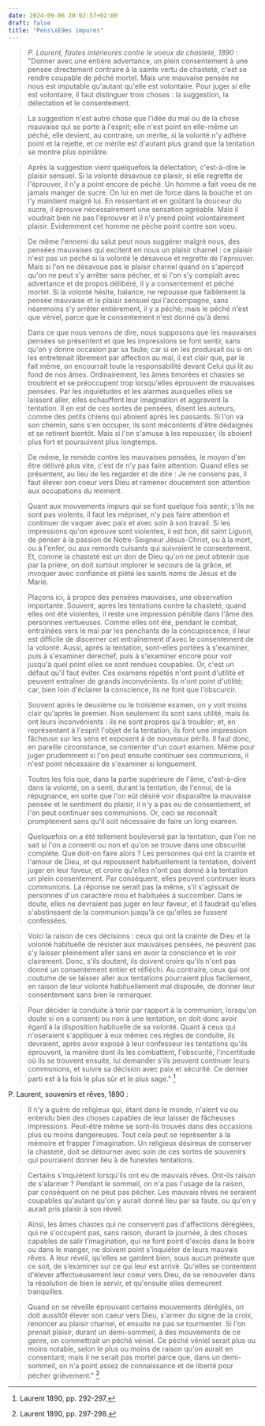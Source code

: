 ```yaml
---
date: 2024-09-06 20:02:57+02:00
draft: false
title: "Pens\xE9es impures"
---
```





> *P. Laurent, fautes intérieures contre le voeux de chasteté, 1890* : "Donner avec une entière advertance, un plein consentement à une pensée directement contraire à la sainte vertu de chasteté, c'est se rendre coupable de péché mortel. Mais une mauvaise pensée ne nous est imputable qu'autant qu'elle est volontaire. Pour juger si elle est volontaire, il faut distinguer trois choses : la suggestion, la délectation et le consentement.

> La suggestion n'est autre chose que l'idée du mal ou de la chose mauvaise qui se porte à l'esprit; elle n'est point en elle-même un péché; elle devient, au contraire, un mérite, si la volonté n'y adhère point et la rejette, et ce mérite est d'autant plus grand que la tentation se montre plus opiniâtre.

> Après la suggestion vient quelquefois la délectation, c'est-à-dire le plaisir sensuel. Si la volonté désavoue ce plaisir, si elle regrette de l'éprouver, il n'y a point encore de péché. Un homme a fait voeu de ne jamais manger de sucre. On lui en met de force dans la bouche et on l’y maintient malgré lui. En ressentant et en goûtant la douceur du sucre, il éprouve nécessairement une sensation agréable. Mais il voudrait bien ne pas l'éprouver et il n'y prend point volontairement plaisir. Evidemment cet homme ne pèche point contre son voeu.

> De même l'ennemi du salut peut nous suggérer malgré nous, des pensées mauvaises qui excitent en nous un plaisir charnel : ce plaisir n'est pas un péché si la volonté le désavoue et regrette de l'éprouver.  Mais si l'on ne désavoue pas le plaisir charnel quand on s'aperçoit qu'on ne peut s'y arrêter sans pécher, et si l'on s'y complaît avec advertance et de propos délibéré, il y a consentement et péché mortel. Si la volonté hésite, balance, ne repousse que faiblement la pensée mauvaise et le plaisir sensuel qui l'accompagne, sans néanmoins s'y arrêter entièrement, il y a péché; mais le péché n'est que véniel, parce que le consentement n'est donné qu'à demi. 

> Dans ce que nous venons de dire, nous supposons que les mauvaises pensées se présentent et que les impressions se font sentir, sans qu'on y donne occasion par sa faute; car si on les produisait ou si on les entretenait librement par affection au mal, il est clair que, par le fait même, on encourrait toute la responsabilité devant Celui qui lit au fond de nos âmes. Ordinairement, les âmes timorées et chastes se troublent et se préoccupent trop lorsqu'elles éprouvent de mauvaises pensées. Par les inquiétudes et les alarmes auxquelles elles se laissent aller, elles échauffent leur imagination et aggravent la tentation. Il en est de ces sortes de pensées, disent les auteurs, comme des petits chiens qui aboient après les passants. Si l'on va son chemin, sans s'en occuper, ils sont mécontents d'être dédaignés et se retirent bientôt. Mais si l'on s'amuse à les repousser, ils aboient plus fort et poursuivent plus longtemps. 

> De même, le remède contre les mauvaises pensées, le moyen d'en être délivré plus vite, c'est de n'y pas faire attention. Quand elles se présentent, au lieu de les regarder et de dire : Je ne consens pas, il faut élever son coeur vers Dieu et ramener doucement son attention aux occupations du moment.  

> Quant aux mouvements impurs qui se font quelque fois sentir, s'ils ne sont pas violents, il faut les mépriser, n'y pas faire attention et continuer de vaquer avec paix et avec soin à son travail. Si les impressions qu'on éprouve sont violentes, il est bon, dit saint Liguori, de penser à la passion de Notre-Seigneur Jésus-Christ, ou à la mort, ou à l'enfer, ou aux remords cuisants qui suivraient le consentement. Et, comme la chasteté est un don de Dieu qu'on ne peut obtenir que par la prière, on doit surtout implorer le secours de la grâce, et invoquer avec confiance et piété les saints noms de Jésus et de Marie. 

> Plaçons ici, à propos des pensées mauvaises, une observation importante. Souvent, après les tentations contre la chasteté, quand elles ont été violentes, il reste une impression pénible dans l'âme des personnes vertueuses. Comme elles ont été, pendant le combat, entraînées vers le mal par les penchants de la concupiscence, il leur est difficile de discerner cet entraînement d'avec le consentement de la volonté. Aussi, après la tentation, sont-elles portées à s'examiner, puis à s'examiner derechef, puis à s'examiner encore pour voir jusqu'à quel point elles se sont rendues coupables. Or, c'est un défaut qu'il faut éviter. Ces examens répétés n'ont point d'utilité et peuvent entraîner de grands inconvénients. Ils n'ont point d'utilité; car, bien loin d'éclairer la conscience, ils ne font que l'obscurcir. 

> Souvent après le deuxième ou le troisième examen, on y voit moins clair qu'après le premier. Non seulement ils sont sans utilité, mais ils ont leurs inconvénients : ils ne sont propres qu'à troubler; et, en représentant à l'esprit l'objet de la tentation, ils font une impression fâcheuse sur les sens et exposent à de nouveaux périls. Il faut donc, en pareille circonstance, se contenter d'un court examen. Même pour juger prudemment si l'on peut ensuite continuer ses communions, il n'est point nécessaire de s'examiner si longuement.

> Toutes les fois que, dans la partie supérieure de l'âme, c'est-à-dire dans la volonté, on a senti, durant la tentation, de l'ennui, de la répugnance, en sorte que l'on eût désiré voir disparaître la mauvaise pensée et le sentiment du plaisir, il n'y a pas eu de consentement, et l'on peut continuer ses communions. Or, ceci se reconnaît promptement sans qu'il soit nécessaire de faire un long examen. 

> Quelquefois on a été tellement bouleversé par la tentation, que l'on ne sait si l'on a consenti ou non et qu'on se trouve dans une obscurité complète. Que doit-on faire alors ? Les personnes qui ont la crainte et l'amour de Dieu, et qui repoussent habituellement la tentation, doivent juger en leur faveur, et croire qu'elles n'ont pas donné à la tentation un plein consentement. Par conséquent, elles peuvent continuer leurs communions. La réponse ne serait pas la même, s'il s'agissait de personnes d'un caractère mou et habituées à succomber. Dans le doute, elles ne devraient pas juger en leur faveur, et il faudrait qu'elles s'abstinssent de la communion jusqu'à ce qu'elles se fussent confessées.

> Voici la raison de ces décisions : ceux qui ont la crainte de Dieu et la volonté habituelle de résister aux mauvaises pensées, ne peuvent pas s'y laisser pleinement aller sans en avoir la conscience et le voir clairement. Donc, s'ils doutent, ils doivent croire qu'ils n'ont pas donné un consentement entier et réfléchi. Au contraire, ceux qui ont coutume de se laisser aller aux tentations pourraient plus facilement, en raison de leur volonté habituellement mal disposée, de donner leur consentement sans bien le remarquer. 

> Pour décider la conduite à tenir par rapport à la communion, lorsqu'on doute si on a consenti ou non à une tentation, on doit donc avoir égard à la disposition habituelle de sa volonté. Quant à ceux qui n'oseraient s'appliquer à eux mêmes ces règles de conduite, ils devraient, après avoir exposé à leur confesseur les tentations qu'ils éprouvent, la manière dont ils les combattent, l'obscurité, l'incertitude où ils se trouvent ensuite, lui demander s'ils peuvent continuer leurs communions, et suivre sa décision avec paix et sécurité. Ce dernier parti esť à la fois le plus sûr et le plus sage." [^1]

[^1]: Laurent 1890, pp. 292-297.

P. Laurent, souvenirs et rêves, 1890 :

> Il n'y a guère de religieux qui, étant dans le monde, n'aient vu ou entendu bien des choses capables de leur laisser de fâcheuses impressions. Peut-être même se sont-ils trouvés dans des occasions plus ou moins dangereuses. Tout cela peut se représenter à la mémoire et frapper l'imagination. Un religieux désireux de conserver la chasteté, doit se détourner avec soin de ces sortes de souvenirs qui pourraient donner lieu à de funestes tentations. 

> Certains s'inquiètent lorsqu'ils ont eu de mauvais rêves. Ont-ils raison de s'alarmer ? Pendant le sommeil, on n'a pas l'usage de la raison, par conséquent on ne peut pas pécher. Les mauvais rêves ne seraient coupables qu'autant qu'on y aurait donné lieu par sa faute, ou qu'on y aurait pris plaisir à son réveil.

> Ainsi, les âmes chastes qui ne conservent pas d'affections déréglées, qui ne s'occupent pas, sans raison, durant la journée, à des choses capables de salir l'imagination, qui ne font point d'excès dans le boire ou dans le manger, ne doivent point s'inquiéter de leurs mauvais rêves. A leur réveil, qu'elles se gardent bien, sous aucun prétexte que ce soit, de s’examiner sur ce qui leur est arrivé. Qu'elles se contentent d'élever affectueusement leur coeur vers Dieu, de se renouveler dans la résolution de bien le servir, et qu'ensuite elles demeurent tranquilles.

> Quand on se réveille éprouvant certains mouvements déréglés, on doit aussitôt élever son caeur vers Dieu, s'armer du signe de la croix, renoncer au plaisir charnel, et ensuite ne pas se tourmenter. Si l'on prenait plaisir, durant un demi-sommeil, à des mouvements de ce genre, on commettrait un péché véniel. Ce péché véniel serait plus ou moins notable, selon le plus ou moins de raison qu'on aurait en consentant; mais il ne serait pas mortel parce que, dans un demi-sommeil, on n'a point assez de connaissance et de liberté pour pécher grièvement." [^2]

[^2]: Laurent 1890, pp. 297-298.
